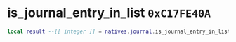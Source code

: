 # is_journal_entry_in_list `0xC17FE40A`

```lua
local result --[[ integer ]] = natives.journal.is_journal_entry_in_list(_unk0 --[[ integer ]], _unk1 --[[ integer ]])
```